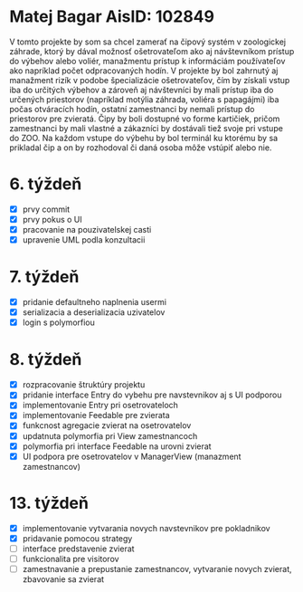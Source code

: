 # Matej Bagar AisID: 102849
V tomto projekte by som sa chcel zamerať na čipový systém v zoologickej záhrade, ktorý by dával možnosť ošetrovateľom ako aj návštevníkom prístup do výbehov alebo voliér, manažmentu prístup k informáciám používateľov ako napríklad počet odpracovaných hodín. V projekte by bol zahrnutý aj manažment rizík v podobe špecializácie ošetrovateľov, čím by získali vstup iba do určitých výbehov a zároveň aj návštevníci by mali prístup iba do určených priestorov (napríklad motýlia záhrada, voliéra s papagájmi) iba počas otváracích hodín, ostatní zamestnanci by nemali prístup do priestorov pre zvieratá. Čipy by boli dostupné vo forme kartičiek, pričom zamestnanci by mali vlastné a zákazníci by dostávali tiež svoje pri vstupe do ZOO. Na každom vstupe do výbehu by bol terminál ku ktorému by sa prikladal čip a on by rozhodoval či daná osoba môže vstúpiť alebo nie. 
# 6. týždeň
- [x] prvy commit
- [x] prvy pokus o UI
- [x] pracovanie na pouzivatelskej casti 
- [x] upravenie UML podla konzultacii
# 7. týždeň
- [x] pridanie defaultneho naplnenia usermi
- [x] serializacia a deserializacia uzivatelov
- [x] login s polymorfiou
# 8. týždeň
- [x] rozpracovanie štruktúry projektu
- [x] pridanie interface Entry do vybehu pre navstevnikov aj s UI podporou
- [x] implementovanie Entry pri osetrovateloch
- [x] implementovanie Feedable pre zvierata
- [x] funkcnost agregacie zvierat na osetrovatelov
- [x] updatnuta polymorfia pri View zamestnancoch 
- [x] polymorfia pri interface Feedable na urovni zvierat
- [x] UI podpora pre osetrovatelov v ManagerView (manazment zamestnancov)
# 13. týždeň
- [x] implementovanie vytvarania novych navstevnikov pre pokladnikov
- [x] pridavanie pomocou strategy
- [ ] interface predstavenie zvierat
- [ ] funkcionalita pre visitorov
- [ ] zamestnavanie a prepustanie zamestnancov, vytvaranie novych zvierat, zbavovanie sa zvierat
